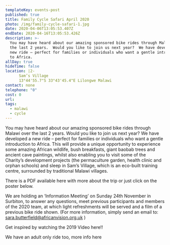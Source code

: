 ```yaml
---
templateKey: events-post
published: true
title: Family Cycle Safari April 2020
photo: /img/family-cycle-safari-1.jpg
date: 2020-04-06T13:05:53.407Z
endDate: 2020-04-16T13:05:53.426Z
description: >-
  You may have heard about our amazing sponsored bike rides through Malawi over
  the last 2 years.  Would you like to join us next year?  We have developed a
  new ride – perfect for families or individuals who want a gentle introduction
  to Africa.
allDay: true
hideTime: false
location: |2-
      Sam’s Village 
      13°44'55.7"S 33°43'45.4"E Lilongwe Malawi
contact: none
telephone: "0"
cost: 0
url:
tags:
  - malawi
  - cycle
---
```


You may have heard about our amazing sponsored bike rides through Malawi over the last 2 years. Would you like to join us next year? We have developed a new ride – perfect for families or individuals who want a gentle introduction to Africa. This will provide a unique opportunity to experience some amazing African wildlife, bush breakfasts, giant baobab trees and ancient cave paintings, whilst also enabling you to visit some of the Charity’s development projects (the permaculture garden, health clinic and orphan schools) and sleep in Sam’s Village, which is an eco-built training centre, surrounded by traditional Malawi villages.

There is a PDF available here with more about the trip or just click on the poster below.

We are holding an ‘Information Meeting’ on Sunday 24th November in Surbiton, to answer any questions, meet previous participants and members of the 2020 team, at which light refreshments will be served and a film of a previous bike ride shown. (For more information, simply send an email to: sara.butterfield@africanvision.org.uk )

Get inspired by watching the 2019 Video here!!

We have an adult only ride too, more info here
